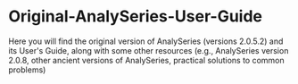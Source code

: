 # Original-AnalySeries-User-Guide
Here you will find the original version of AnalySeries (versions 2.0.5.2) and its User's Guide, along with some other resources (e.g., AnalySeries version 2.0.8, other ancient versions of AnalySeries, practical solutions to common problems)
